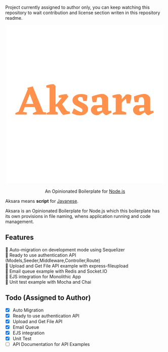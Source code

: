 Project currently assigned to author only, you can keep watching this repository to wait contribution and license section writen in this repository readme.

<p align="center">
    <img src="Aksara.png"></img>
</p>

<p align="center">
    An Opinionated Boilerplate for <a href="https://nodejs.org/en/">Node.js</a>
</p>

Aksara means **script** for <a href="https://en.wikipedia.org/wiki/Javanese_script">Javanese</a>.

Aksara is an Opinionated Boilerplate for Node.js which this boilerplate has its own provisions in file naming, whens application running and code management.

## Features

🚀 Auto-migration on development mode using Sequelizer\
🚀 Ready to use authentication API (Models,Seeder,Middleware,Controller,Route)\
🚀 Upload and Get File API example with express-fileupload\
🚀 Email queue example with Redis and Socket.IO\
🚀 EJS integration for Monolithic App\
🚀 Unit test example with Mocha and Chai

## Todo (Assigned to Author)

- [x] Auto Migration
- [x] Ready to use authentication API
- [x] Upload and Get File API
- [x] Email Queue
- [x] EJS integration
- [x] Unit Test
- [ ] API Documentation for API Examples
